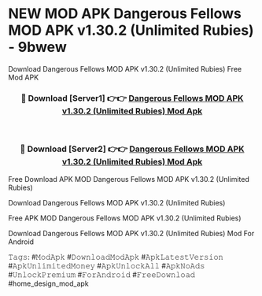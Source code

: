 # NEW MOD APK Dangerous Fellows MOD APK v1.30.2 (Unlimited Rubies) - 9bwew
Download Dangerous Fellows MOD APK v1.30.2 (Unlimited Rubies) Free Mod APK

<div align="center">
<h3>🔴 Download [Server1] 👉👉 <a href="https://apk-comot.site?title=Dangerous_Fellows_MOD_APK_v1.30.2_(Unlimited_Rubies)">Dangerous Fellows MOD APK v1.30.2 (Unlimited Rubies) Mod Apk</a></h3><br>

<h3>🔴 Download [Server2] 👉👉 <a href="https://apk-comot.site?title=Dangerous_Fellows_MOD_APK_v1.30.2_(Unlimited_Rubies)">Dangerous Fellows MOD APK v1.30.2 (Unlimited Rubies) Mod Apk</a></h3>
</div>


Free Download APK MOD Dangerous Fellows MOD APK v1.30.2 (Unlimited Rubies)

Download Dangerous Fellows MOD APK v1.30.2 (Unlimited Rubies) 

Free APK MOD Dangerous Fellows MOD APK v1.30.2 (Unlimited Rubies) 

Download Dangerous Fellows MOD APK v1.30.2 (Unlimited Rubies) Mod For Android

𝚃𝚊𝚐𝚜: #𝙼𝚘𝚍𝙰𝚙𝚔 #𝙳𝚘𝚠𝚗𝚕𝚘𝚊𝚍𝙼𝚘𝚍𝙰𝚙𝚔 #𝙰𝚙𝚔𝙻𝚊𝚝𝚎𝚜𝚝𝚅𝚎𝚛𝚜𝚒𝚘𝚗 #𝙰𝚙𝚔𝚄𝚗𝚕𝚒𝚖𝚒𝚝𝚎𝚍𝙼𝚘𝚗𝚎𝚢 #𝙰𝚙𝚔𝚄𝚗𝚕𝚘𝚌𝚔𝙰𝚕𝚕 #𝙰𝚙𝚔𝙽𝚘𝙰𝚍𝚜 #𝚄𝚗𝚕𝚘𝚌𝚔𝙿𝚛𝚎𝚖𝚒𝚞𝚖 #𝙵𝚘𝚛𝙰𝚗𝚍𝚛𝚘𝚒𝚍 #𝙵𝚛𝚎𝚎𝙳𝚘𝚠𝚗𝚕𝚘𝚊𝚍 #home_design_mod_apk